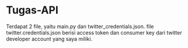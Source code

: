# Tugas-API
  
Terdapat 2 file, yaitu main.py dan twitter_credentials.json. file twitter.credentials.json berisi access token dan consumer key 
dari twitter developer account yang saya miliki.
